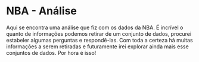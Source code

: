 # NBA - Análise

Aqui se encontra uma análise que fiz com os dados da NBA.
É incrível o quanto de informações podemos retirar de um conjunto de dados,
procurei estabeler algumas perguntas e respondê-las.
Com toda a certeza há muitas informações a serem retiradas e futuramente irei explorar ainda mais esse conjuntos de dados.
Por hora é isso!

